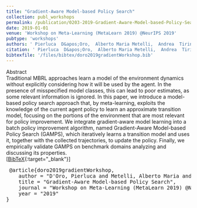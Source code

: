 ```yaml
---
title: "Gradient-Aware Model-based Policy Search"
collection: publ_workshops
permalink: /publication/0203-2019-Gradient-Aware-Model-based-Policy-Search
date: 2019-01-01
venue: 'Workshop on Meta-Learning (MetaLearn 2019) @NeurIPS 2019'
pubtype: 'workshops'
authors: ' Pierluca  D&apos;Oro,  Alberto Maria Metelli,  Andrea  Tirinzoni,  Matteo  Papini, and  Marcello  Restelli'
citation: ' Pierluca  D&apos;Oro,  Alberto Maria Metelli,  Andrea  Tirinzoni,  Matteo  Papini, and  Marcello  Restelli&quot;Gradient-Aware Model-based Policy Search.&quot; Workshop on Meta-Learning (MetaLearn 2019) @NeurIPS 2019, 2019.'
bibtexfile: '/files/bibtex/doro2019gradientWorkshop.bib'
---
```

Abstract
 <br> Traditional MBRL approaches learn a model of the environment dynamics without explicitly considering how it will be used by the agent. In the presence of misspecified model classes, this can lead to poor estimates, as some relevant information is ignored. In this paper, we introduce a model-based policy search approach that, by meta-learning, exploits the knowledge of the current agent policy to learn an approximate transition model, focusing on the portions of the environment that are most relevant for policy improvement. We integrate gradient-aware model learning into a batch policy improvement algorithm, named Gradient-Aware Model-based Policy Search (GAMPS), which iteratively learns a transition model and uses it, together with the collected trajectories, to update the policy. Finally, we empirically validate GAMPS on benchmark domains analyzing and discussing its properties. <br> 
[[BibTeX](/files/bibtex/doro2019gradientWorkshop.bib){:target="_blank"}] 
<pre> @article{doro2019gradientWorkshop,
    author = "D'Oro, Pierluca and Metelli, Alberto Maria and Tirinzoni, Andrea and Papini, Matteo and Restelli, Marcello",
    title = "Gradient-Aware Model-based Policy Search",
    journal = "Workshop on Meta-Learning (MetaLearn 2019) @NeurIPS 2019",
    year = "2019"
} </pre>

